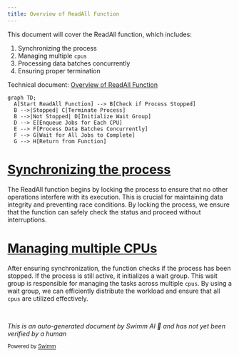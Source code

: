 ```yaml
---
title: Overview of ReadAll Function
---
```

This document will cover the ReadAll function, which includes:

1. Synchronizing the process
2. Managing multiple <SwmToken path="tasks/gotest.py" pos="247:1:1" line-data="    cpus=None,">`cpus`</SwmToken>
3. Processing data batches concurrently
4. Ensuring proper termination

Technical document: <SwmLink doc-title="Overview of ReadAll Function">[Overview of ReadAll Function](/.swm/overview-of-readall-function.pgdwp9w8.sw.md)</SwmLink>

```mermaid
graph TD;
  A[Start ReadAll Function] --> B[Check if Process Stopped]
  B -->|Stopped| C[Terminate Process]
  B -->|Not Stopped| D[Initialize Wait Group]
  D --> E[Enqueue Jobs for Each CPU]
  E --> F[Process Data Batches Concurrently]
  F --> G[Wait for All Jobs to Complete]
  G --> H[Return from Function]
```

# [Synchronizing the process](https://app.swimm.io/repos/Z2l0aHViJTNBJTNBZGF0YWRvZy1hZ2VudCUzQSUzQVN3aW1tLURlbW8=/docs/pgdwp9w8#the-readall-function-starts-by-locking-to-ensure-synchronization)

The ReadAll function begins by locking the process to ensure that no other operations interfere with its execution. This is crucial for maintaining data integrity and preventing race conditions. By locking the process, we ensure that the function can safely check the status and proceed without interruptions.

# [Managing multiple CPUs](https://app.swimm.io/repos/Z2l0aHViJTNBJTNBZGF0YWRvZy1hZ2VudCUzQSUzQVN3aW1tLURlbW8=/docs/pgdwp9w8#it-then-checks-if-the-process-has-been-stopped-if-not-it-initializes-a-wait-group-to-manage-multiple-cpus)

After ensuring synchronization, the function checks if the process has been stopped. If the process is still active, it initializes a wait group. This wait group is responsible for managing the tasks across multiple <SwmToken path="tasks/gotest.py" pos="247:1:1" line-data="    cpus=None,">`cpus`</SwmToken>. By using a wait group, we can efficiently distribute the workload and ensure that all <SwmToken path="tasks/gotest.py" pos="247:1:1" line-data="    cpus=None,">`cpus`</SwmToken> are utilized effectively.

&nbsp;

*This is an auto-generated document by Swimm AI 🌊 and has not yet been verified by a human*

<SwmMeta version="3.0.0" repo-id="Z2l0aHViJTNBJTNBZGF0YWRvZy1hZ2VudCUzQSUzQVN3aW1tLURlbW8=" repo-name="datadog-agent"><sup>Powered by [Swimm](/)</sup></SwmMeta>
